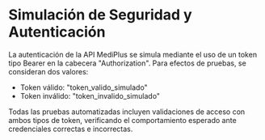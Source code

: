 # Simulación de Seguridad y Autenticación

La autenticación de la API MediPlus se simula mediante el uso de un token tipo Bearer en la cabecera "Authorization". Para efectos de pruebas, se consideran dos valores:

- Token válido: "token_valido_simulado"
- Token inválido: "token_invalido_simulado"

Todas las pruebas automatizadas incluyen validaciones de acceso con ambos tipos de token, verificando el comportamiento esperado ante credenciales correctas e incorrectas.
